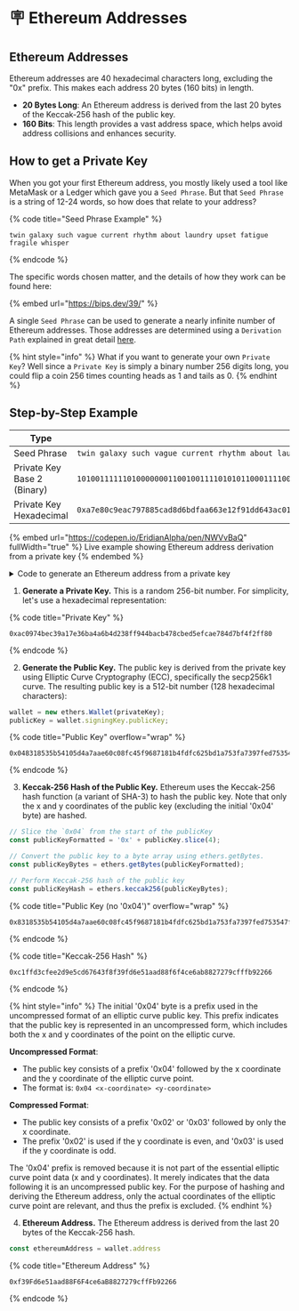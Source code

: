 # 🪧 Ethereum Addresses

## Ethereum Addresses

Ethereum addresses are 40 hexadecimal characters long, excluding the "0x" prefix. This makes each address 20 bytes (160 bits) in length.

* **20 Bytes Long**: An Ethereum address is derived from the last 20 bytes of the Keccak-256 hash of the public key.
* **160 Bits**: This length provides a vast address space, which helps avoid address collisions and enhances security.

## How to get a Private Key

When you got your first Ethereum address, you mostly likely used a tool like MetaMask or a Ledger which gave you a `Seed Phrase`. But that `Seed Phrase` is a string of 12-24 words, so how does that relate to your address?

{% code title="Seed Phrase Example" %}
```
twin galaxy such vague current rhythm about laundry upset fatigue fragile whisper
```
{% endcode %}

The specific words chosen matter, and the details of how they work can be found here:

{% embed url="https://bips.dev/39/" %}

A single `Seed Phrase` can be used to generate a nearly infinite number of Ethereum addresses. Those addresses are determined using a `Derivation Path` explained in great detail [here](https://medium.com/myetherwallet/hd-wallets-and-derivation-paths-explained-865a643c7bf2).

{% hint style="info" %}
What if you want to generate your own `Private Key`? Well since a `Private Key` is simply a binary number 256 digits long, you could flip a coin 256 times counting heads as 1 and tails as 0.
{% endhint %}

## Step-by-Step Example

<table data-full-width="false"><thead><tr><th width="179">Type</th><th>Value</th></tr></thead><tbody><tr><td>Seed Phrase</td><td><code>twin galaxy such vague current rhythm about laundry upset fatigue fragile whisper</code></td></tr><tr><td>Private Key<br>Base 2 (Binary)</td><td><code>1010011111101000000011001001111010101100011110010111100010000101110010101101100011010110101111011111101010100110011000111110000100101111100100011101110101100100001110101100000000011111111100111000111001010010111110011100110000110101110010010010010100011011</code></td></tr><tr><td>Private Key<br>Hexadecimal</td><td><code>0xa7e80c9eac797885cad8d6bdfaa663e12f91dd643ac01ff38e52f9cc35c9251b</code></td></tr></tbody></table>

{% embed url="https://codepen.io/EridianAlpha/pen/NWVvBaQ" fullWidth="true" %}
Live example showing Ethereum address derivation from a private key
{% endembed %}

<details>

<summary>Code to generate an Ethereum address from a private key</summary>

{% code fullWidth="true" %}
```html
<!DOCTYPE html>
<html lang="en">
<head>
    <title>Ethereum Public Key Generator</title>
    <script src="https://cdnjs.cloudflare.com/ajax/libs/ethers/6.13.0/ethers.umd.min.js"></script>
    <style>
        .inline-label {
            font-weight: bold;
            display: inline;
        }
        .value {
            margin-top: 0px;
        }
        .highlight {
            color: cornflowerblue;
        }
    </style>
</head>
<body style="background-color: #14171C; color: white;">
    <label class="inline-label" for="privateKey">1. Enter Private Key:</label>
    <input  style="width: 500px;" type="text" id="privateKey" placeholder="0x..." value="0xa7e80c9eac797885cad8d6bdfaa663e12f91dd643ac01ff38e52f9cc35c9251b">
    <button onclick="generatePublicKey()">Generate Public Key</button>
    <br>
    <br>
    <pre class="inline-label">2. Public Key:</pre>
    <pre class="value" id="publicKey">...</pre>
    <pre class="inline-label">3. Keccak-256 Hash of Public Key:</pre>
    <pre class="value" id="publicKeyHash">...</pre>
    <pre class="inline-label">4. Ethereum Address:</pre>
    <pre class="value" id="ethereumAddress">...</pre>

    <script>
        let wallet;
        let publicKey;
        function generatePublicKey() {
            const privateKeyInput = document.getElementById('privateKey').value.trim();

            // Ensure the private key starts with "0x"
            const privateKey = privateKeyInput.startsWith('0x') ? privateKeyInput : '0x' + privateKeyInput;

            // Validate the private key length (64 characters for the hex representation, 66 with "0x")
            if (privateKey.length !== 66) {
                document.getElementById('publicKey').innerText = 'Invalid private key length';
                return;
            }

            try {
                // Create the Ethers wallet object from the privateKey
                wallet = new ethers.Wallet(privateKey);
                publicKey = wallet.signingKey.publicKey;
                document.getElementById('publicKey').innerText = publicKey;
            } catch (error) {
                document.getElementById('publicKey').innerText = 'Invalid publicKey';
                wallet = null;
                publicKey = null;
                console.error(error);
            }

            try {
                // Slice the `0x04` from the start of the publicKey
                const publicKeyFormatted = '0x' + publicKey.slice(4);

                // Convert the public key to a byte array using ethers.getBytes.
                const publicKeyBytes = ethers.getBytes(publicKeyFormatted);
                
                // Perform Keccak-256 hash of the public key
                const publicKeyHash = ethers.keccak256(publicKeyBytes);

                // Highlight the last 40 characters
                const start = publicKeyHash.slice(0, -40);
                const end = publicKeyHash.slice(-40);
                const highlightedHash = `${start}<span class="highlight">${end}</span>`;
                document.getElementById('publicKeyHash').innerHTML = highlightedHash;
            } catch (error) {
                document.getElementById('publicKeyHash').innerText = 'Invalid publicKeyHash';
                console.error(error);
            }

            try {
                const ethereumAddress = wallet.address

                // Highlight the last 40 characters
                const start = ethereumAddress.slice(0, -40);
                const end = ethereumAddress.slice(-40);
                const highlightedEthereumAddress = `${start}<span class="highlight">${end}</span>`;
                document.getElementById('ethereumAddress').innerHTML = highlightedEthereumAddress;
            } catch (error) {
                document.getElementById('ethereumAddress').innerText = 'Invalid ethereumAddress';
                console.error(error);
            }
        }
        window.onload = generatePublicKey;
    </script>
</body>
</html>

```
{% endcode %}

</details>

1. **Generate a Private Key.** This is a random 256-bit number. For simplicity, let's use a hexadecimal representation:&#x20;

{% code title="Private Key" %}
```
0xac0974bec39a17e36ba4a6b4d238ff944bacb478cbed5efcae784d7bf4f2ff80
```
{% endcode %}

2. **Generate the Public Key.** The public key is derived from the private key using Elliptic Curve Cryptography (ECC), specifically the secp256k1 curve. The resulting public key is a 512-bit number (128 hexadecimal characters):

```javascript
wallet = new ethers.Wallet(privateKey);
publicKey = wallet.signingKey.publicKey;
```

{% code title="Public Key" overflow="wrap" %}
```
0x048318535b54105d4a7aae60c08fc45f9687181b4fdfc625bd1a753fa7397fed753547f11ca8696646f2f3acb08e31016afac23e630c5d11f59f61fef57b0d2aa5
```
{% endcode %}

3. **Keccak-256 Hash of the Public Key.** Ethereum uses the Keccak-256 hash function (a variant of SHA-3) to hash the public key. Note that only the x and y coordinates of the public key (excluding the initial '0x04' byte) are hashed.

```javascript
// Slice the `0x04` from the start of the publicKey
const publicKeyFormatted = '0x' + publicKey.slice(4);

// Convert the public key to a byte array using ethers.getBytes.
const publicKeyBytes = ethers.getBytes(publicKeyFormatted);

// Perform Keccak-256 hash of the public key
const publicKeyHash = ethers.keccak256(publicKeyBytes);
```

{% code title="Public Key (no '0x04')" overflow="wrap" %}
```
0x8318535b54105d4a7aae60c08fc45f9687181b4fdfc625bd1a753fa7397fed753547f11ca8696646f2f3acb08e31016afac23e630c5d11f59f61fef57b0d2aa5
```
{% endcode %}

{% code title="Keccak-256 Hash" %}
```
0xc1ffd3cfee2d9e5cd67643f8f39fd6e51aad88f6f4ce6ab8827279cfffb92266
```
{% endcode %}

{% hint style="info" %}
The initial '0x04' byte is a prefix used in the uncompressed format of an elliptic curve public key. This prefix indicates that the public key is represented in an uncompressed form, which includes both the x and y coordinates of the point on the elliptic curve.

**Uncompressed Format**:

* The public key consists of a prefix '0x04' followed by the x coordinate and the y coordinate of the elliptic curve point.
* The format is: `0x04 <x-coordinate> <y-coordinate>`

**Compressed Format**:

* The public key consists of a prefix '0x02' or '0x03' followed by only the x coordinate.
* The prefix '0x02' is used if the y coordinate is even, and '0x03' is used if the y coordinate is odd.

The '0x04' prefix is removed because it is not part of the essential elliptic curve point data (x and y coordinates). It merely indicates that the data following it is an uncompressed public key. For the purpose of hashing and deriving the Ethereum address, only the actual coordinates of the elliptic curve point are relevant, and thus the prefix is excluded.
{% endhint %}

4. **Ethereum Address.** The Ethereum address is derived from the last 20 bytes of the Keccak-256 hash.

```javascript
const ethereumAddress = wallet.address
```

{% code title="Ethereum Address" %}
```
0xf39Fd6e51aad88F6F4ce6aB8827279cffFb92266
```
{% endcode %}
